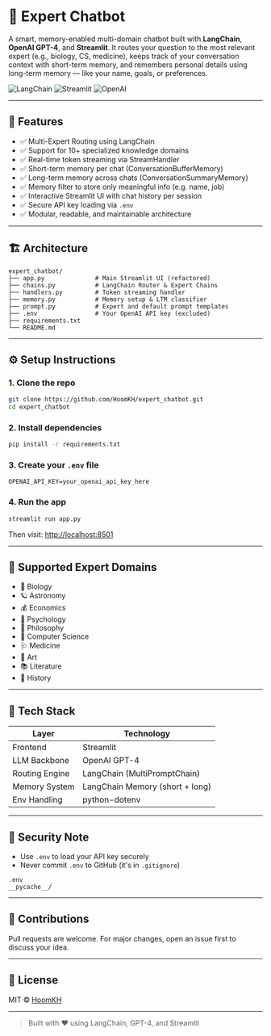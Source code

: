 # 🧠 Expert Chatbot

A smart, memory-enabled multi-domain chatbot built with **LangChain**, **OpenAI GPT-4**, and **Streamlit**. 
It routes your question to the most relevant expert (e.g., biology, CS, medicine), keeps track of your conversation context with short-term memory, and remembers personal details using long-term memory — like your name, goals, or preferences.

![LangChain](https://img.shields.io/badge/langchain-v0.1.17-blue)
![Streamlit](https://img.shields.io/badge/streamlit-%F0%9F%A7%A1-red)
![OpenAI](https://img.shields.io/badge/openai-GPT4-green)

---

## 🌟 Features

- ✅ Multi-Expert Routing using LangChain
- ✅ Support for 10+ specialized knowledge domains
- ✅ Real-time token streaming via StreamHandler
- ✅ Short-term memory per chat (ConversationBufferMemory)
- ✅ Long-term memory across chats (ConversationSummaryMemory)
- ✅ Memory filter to store only meaningful info (e.g. name, job)
- ✅ Interactive Streamlit UI with chat history per session
- ✅ Secure API key loading via `.env`
- ✅ Modular, readable, and maintainable architecture

---

## 🏗️ Architecture

```text
expert_chatbot/
├── app.py              # Main Streamlit UI (refactored)
├── chains.py           # LangChain Router & Expert Chains
├── handlers.py         # Token streaming handler
├── memory.py           # Memory setup & LTM classifier
├── prompt.py           # Expert and default prompt templates
├── .env                # Your OpenAI API key (excluded)
├── requirements.txt
└── README.md
```

---

## ⚙️ Setup Instructions

### 1. Clone the repo

```bash
git clone https://github.com/HoomKH/expert_chatbot.git
cd expert_chatbot
```

### 2. Install dependencies

```bash
pip install -r requirements.txt
```

### 3. Create your `.env` file

```env
OPENAI_API_KEY=your_openai_api_key_here
```

### 4. Run the app

```bash
streamlit run app.py
```

Then visit: [http://localhost:8501](http://localhost:8501)

---

## 💬 Supported Expert Domains

* 🧬 Biology
* 🪐 Astronomy
* 💰 Economics
* 🧠 Psychology
* 📜 Philosophy
* 💾 Computer Science
* 🩺 Medicine
* 🎨 Art
* 📚 Literature
* 📖 History

---

## 🧪 Tech Stack

| Layer            | Technology                     |
|------------------|---------------------------------|
| Frontend         | Streamlit                      |
| LLM Backbone     | OpenAI GPT-4                   |
| Routing Engine   | LangChain (MultiPromptChain)   |
| Memory System    | LangChain Memory (short + long)|
| Env Handling     | python-dotenv                  |

---

## 🔐 Security Note

* Use `.env` to load your API key securely
* Never commit `.env` to GitHub (it's in `.gitignore`)

```gitignore
.env
__pycache__/
```

---

## 🙌 Contributions

Pull requests are welcome. For major changes, open an issue first to discuss your idea.

---

## 📄 License

MIT © [HoomKH](https://github.com/HoomKH)

---

> Built with ❤️ using LangChain, GPT-4, and Streamlit
